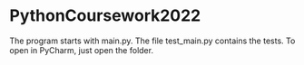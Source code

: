 # PythonCoursework2022

The program starts with main.py. The file test_main.py contains the tests. To open in PyCharm, just open the folder.

 
